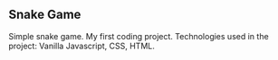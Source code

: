 <h2>Snake Game</h2>
Simple snake game. My first coding project.
Technologies used in the project: Vanilla Javascript, CSS, HTML.
